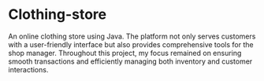 # Clothing-store
An online clothing store using  Java. The platform not only serves customers with a user-friendly interface but also provides comprehensive tools for the shop manager. Throughout this project, my focus remained on ensuring smooth transactions and efficiently managing both inventory and customer interactions.
